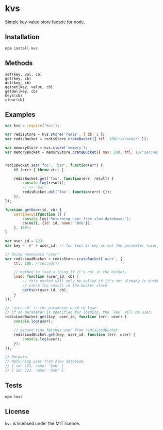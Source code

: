 kvs
============

Simple key-value store facade for node.

## Installation
	npm install kvs
	
## Methods
    set(key, val, cb)
    get(key, cb)
    del(key, cb)
    getset(key, value, cb)
    getdel(key, cb)
    keys(cb)
    clear(cb)

## Examples
```js
var kvs = require('kvs');

var redisStore = kvs.store('redis', { db: 1 });
var redisBucket = redisStore.crateBucket({ ttl: 100/*seconds*/ });

var memoryStore = kvs.store('memory');
var memoryBucket = memoryStore.crateBucket({ max: 100, ttl: 10/*seconds*/ });


redisBucket.set('foo', 'bar', function(err) {
    if (err) { throw err; }

    redisBucket.get('foo', function(err, result) {
        console.log(result);
        // >> 'bar'
        redisBucket.del('foo', function(err) {});
    });
});

function getUser(id, cb) {
    setTimeout(function () {
        console.log("Returning user from slow database.");
        cb(null, {id: id, name: 'Bob'});
    }, 100);
}

var user_id = 123;
var key = '#' + user_id; // for test if key is not the parameter (user_id) to load.

// Using namespace "user"
var redisLoadBucket = redisStore.crateBucket('user', {
    ttl: 100, /*seconds*/

    // method to load a thing if it's not in the bucket.
    load: function (user_id, cb) {
        // this method will only be called if it's not already in bucket, and will
        // store the result in the bucket store.
        getUser(user_id, cb);
    }
});

// `user_id` is the parameter used to load.
// if no parameter is specified for loading, the `key` will be used.
redisLoadBucket.get(key, user_id, function (err, user) {
    console.log(user);

    // Second time fetches user from redisLoadBucket
    redisLoadBucket.get(key, user_id, function (err, user) {
        console.log(user);
    });
});

// Outputs:
// Returning user from slow database.
// { id: 123, name: 'Bob' }
// { id: 123, name: 'Bob' }
```

## Tests
	npm test

## License

`kvs` is licensed under the MIT license.